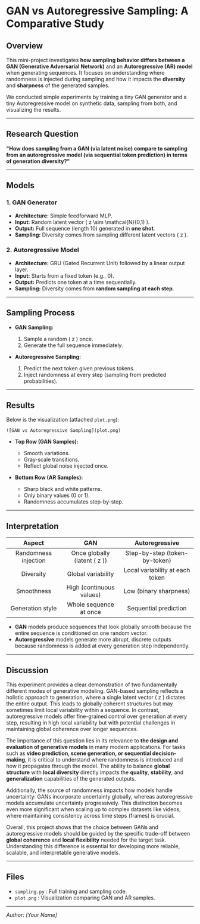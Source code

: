 # GAN vs Autoregressive Sampling: A Comparative Study

## Overview
This mini-project investigates **how sampling behavior differs between a GAN (Generative Adversarial Network)** and an **Autoregressive (AR) model** when generating sequences. It focuses on understanding where randomness is injected during sampling and how it impacts the **diversity** and **sharpness** of the generated samples.

We conducted simple experiments by training a tiny GAN generator and a tiny Autoregressive model on synthetic data, sampling from both, and visualizing the results.

---

## Research Question

**"How does sampling from a GAN (via latent noise) compare to sampling from an autoregressive model (via sequential token prediction) in terms of generation diversity?"**

---

## Models

### 1. GAN Generator
- **Architecture:** Simple feedforward MLP.
- **Input:** Random latent vector \( z \sim \mathcal{N}(0,1) \).
- **Output:** Full sequence (length 10) generated in **one shot**.
- **Sampling:** Diversity comes from sampling different latent vectors \( z \).

### 2. Autoregressive Model
- **Architecture:** GRU (Gated Recurrent Unit) followed by a linear output layer.
- **Input:** Starts from a fixed token (e.g., 0).
- **Output:** Predicts one token at a time sequentially.
- **Sampling:** Diversity comes from **random sampling at each step**.

---

## Sampling Process

- **GAN Sampling:**
  1. Sample a random \( z \) once.
  2. Generate the full sequence immediately.

- **Autoregressive Sampling:**
  1. Predict the next token given previous tokens.
  2. Inject randomness at every step (sampling from predicted probabilities).

---

## Results

Below is the visualization (attached `plot.png`):

```plaintext
![GAN vs Autoregressive Sampling](plot.png)
```

- **Top Row (GAN Samples):**
  - Smooth variations.
  - Gray-scale transitions.
  - Reflect global noise injected once.

- **Bottom Row (AR Samples):**
  - Sharp black and white patterns.
  - Only binary values (0 or 1).
  - Randomness accumulates step-by-step.

---

## Interpretation

| Aspect | GAN | Autoregressive |
|:------:|:---:|:--------------:|
| Randomness injection | Once globally (latent \( z \)) | Step-by-step (token-by-token) |
| Diversity | Global variability | Local variability at each token |
| Smoothness | High (continuous values) | Low (binary sharpness) |
| Generation style | Whole sequence at once | Sequential prediction |

- **GAN** models produce sequences that look globally smooth because the entire sequence is conditioned on one random vector.
- **Autoregressive** models generate more abrupt, discrete outputs because randomness is added at every generation step independently.

---

## Discussion

This experiment provides a clear demonstration of two fundamentally different modes of generative modeling. GAN-based sampling reflects a holistic approach to generation, where a single latent vector \( z \) dictates the entire output. This leads to globally coherent structures but may sometimes limit local variability within a sequence. In contrast, autoregressive models offer fine-grained control over generation at every step, resulting in high local variability but with potential challenges in maintaining global coherence over longer sequences.

The importance of this question lies in its relevance to **the design and evaluation of generative models** in many modern applications. For tasks such as **video prediction, scene generation, or sequential decision-making**, it is critical to understand where randomness is introduced and how it propagates through the model. The ability to balance **global structure** with **local diversity** directly impacts the **quality**, **stability**, and **generalization** capabilities of the generated outputs.

Additionally, the source of randomness impacts how models handle uncertainty: GANs incorporate uncertainty globally, whereas autoregressive models accumulate uncertainty progressively. This distinction becomes even more significant when scaling up to complex datasets like videos, where maintaining consistency across time steps (frames) is crucial.

Overall, this project shows that the choice between GANs and autoregressive models should be guided by the specific trade-off between **global coherence** and **local flexibility** needed for the target task. Understanding this difference is essential for developing more reliable, scalable, and interpretable generative models.

---

## Files

- `sampling.py` : Full training and sampling code.
- `plot.png` : Visualization comparing GAN and AR samples.

---

*Author: [Your Name]*

